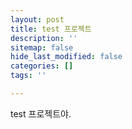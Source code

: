 ```yaml
---
layout: post
title: test 프로젝트
description: ''
sitemap: false
hide_last_modified: false
categories: []
tags: ''

---
```

test 프로젝트야.   